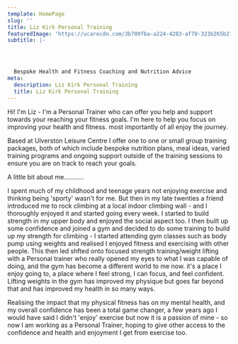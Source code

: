 ```yaml
---
template: HomePage
slug: ''
title: Liz Kirk Personal Training
featuredImage: 'https://ucarecdn.com/3b709fba-a224-4283-af78-323b265b21ec/'
subtitle: |-




  Bespoke Health and Fitness Coaching and Nutrition Advice
meta:
  description: Liz Kirk Personal Training
  title: Liz Kirk Personal Training
---
```

Hi! I'm Liz - I'm a Personal Trainer who can offer you help and support towards your reaching your fitness goals. I'm here to help you focus on improving your health and fitness. most importantly of all enjoy the journey.

Based at Ulverston Leisure Centre I offer one to one or small group training packages, both of which include bespoke nutrition plans, meal ideas, varied training programs and ongoing support outside of the training sessions to ensure you are on track to reach your goals. 

A little bit about me...........

 I spent much of my childhood and teenage years not enjoying exercise and thinking being 'sporty' wasn't for me. But then in my late twenties a friend introduced me to rock climbing at a local indoor climbing wall  - and I thoroughly enjoyed it and started going every week. I started to build strength in my upper body and enjoyed the social aspect too. I then built up some confidence and joined a gym and decided to do some training to build up my strength for climbing - I started attending gym classes such as body pump using weights and realised I enjoyed fitness and exercising with other people. This then led shfted onto focused strength training/weight lifting with a Personal trainer who really opened my eyes to what I was capable of doing, and the gym has become a different world to me now. it's a place I enjoy going to, a place where I feel strong, I can focus, and feel confident. Lifting weights in the gym has improved my physique but goes far beyond that and has improved my health in so many ways. 

Realising the impact that my physical fitness has on my mental health, and my overall confidence has been a total game changer, a few years ago I would have said I didn't 'enjoy' exercise but now it is a passion of mine - so now I am working as a Personal Trainer, hoping to give other access to the confidence and health and enjoyment I get from exercise too.
